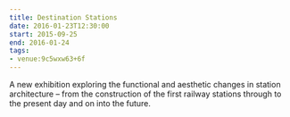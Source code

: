 ```yaml
---
title: Destination Stations
date: 2016-01-23T12:30:00
start: 2015-09-25
end: 2016-01-24
tags:
- venue:9c5wxw63+6f
---
```

A new exhibition exploring the functional and aesthetic changes in station architecture – from the construction of the first railway stations through to the present day and on into the future.

